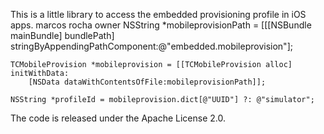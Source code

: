 This is a little library to access the embedded provisioning profile in iOS apps.
marcos rocha owner
    NSString *mobileprovisionPath = [[[NSBundle mainBundle] bundlePath]
        stringByAppendingPathComponent:@"embedded.mobileprovision"];

    TCMobileProvision *mobileprovision = [[TCMobileProvision alloc] initWithData:
        [NSData dataWithContentsOfFile:mobileprovisionPath]];

    NSString *profileId = mobileprovision.dict[@"UUID"] ?: @"simulator";

The code is released under the Apache License 2.0.